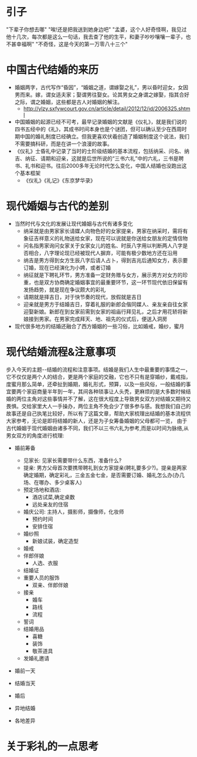 # 引子
"下辈子你想去哪"
"唉!还是把我送到她身边吧"
"孟婆，这个人好奇怪啊，我见过他十几次，每次都是这么一句话，我去查了他的生平，和妻子吵吵嚷嚷一辈子，也不甚幸福啊"
"不奇怪，这是今天的第一万零八十三个"
# 中国古代结婚的来历
+ 婚姻两字，古代写作“昏因”，“婚姻之道，谓嫁娶之礼”，男以昏时迎女，女因男而来。嫁，谓女适夫家；娶谓男往娶女。论其男女之身谓之嫁娶，指其合好之际，谓之婚姻，这些都是古人对婚姻的解注。
    - http://ylzy.sxfywcourt.gov.cn/article/detail/2012/12/id/2006325.shtml
+ 中国婚姻的起源已经不可考，最早记录婚姻的文献是《仪礼》，就是我们说的四书五经中的《礼》，其成书时间本身也是个谜团，但可以确认至少在西周时期中国的婚礼制度已经确立。但我更喜欢伏羲创造了婚姻制度这个说法，我们不需要搞科研，而是在讲一个浪漫的故事。
+ 《仪礼》士昏礼中记录了当时的士阶级结婚的基本流程，包括纳采、问名、纳吉、纳征、请期和迎亲，这就是后世所说的“三书六礼”中的六礼，三书是聘书、礼书和迎书。往后2000多年无论时代怎么变化，中国人结婚也没跑出这个基本框架
    - 《仪礼》《礼记》《东京梦华录》

# 现代婚姻与古代的差别
+ 当然时代与文化的发展让现代婚姻与古代有诸多变化
    - 纳采就是由男家家长请媒人向物色好的女家提亲，男家在纳采时，需将有象征吉祥意义的礼物送给女家，现在可以说就是你送给女朋友的定情信物
    - 问名指男家询问女家关于女家女儿的姓名、时辰八字用以判断两人八字是否相合，八字理论现已经被现代人摒弃，可能有极少数地方还在沿用
    - 纳吉是男方得到女方生辰八字后请人占卜，得到吉兆后通知女方，表示要订婚，现在已经演化为小娉，或者订婚
    - 纳征就是下聘礼环节，男方准备一定财务赠与女方，展示男方对女方的珍重，也是双方协商确定婚姻事宜的最重要环节，这一环节现代依旧保留有发扬趋势，就是现在争议颇大的彩礼
    - 请期就是择吉日，对于快节奏的现代，放假就是吉日
    - 迎亲就是男方于结婚吉日，穿着礼服的新郎会偕同媒人、亲友亲自往女家迎娶新娘。新郎在到女家前需到女家的祖庙行拜见礼，之后才用花轿将新娘接到男家。在男家完成拜天、地、祖先的仪式后，便送入洞房
+ 现代很多地方的结婚还融合了西方婚姻的一些习俗，比如婚戒，婚纱，蜜月

# 现代结婚流程&注意事项
步入今天的主题--结婚的流程和注意事项。结婚是我们人生中最重要的事情之一，它不仅仅是两个人的结合，更是两个家庭的交融，它也不只有是穿婚纱，戴戒指，度蜜月那么简单，还牵扯到婚期，婚礼形式，预算，以及一些风俗，一般结婚的事宜要两个家庭商量半年到一年，其间各种琐事让人头秃，更麻烦的是大多数时候结婚的两位主角对这些事情并不了解，这在很大程度上导致男女双方对结婚又期待又畏惧。交给家里大人一手操办，两位主角不免会少了很多参与感。我想我们自己的故事还是自己执笔比较好，所以有了这篇文章，帮助大家梳理出结婚的基本流程供大家参考，无论是即将结婚的新人，还是为子女筹备婚姻的父母都可一览，
由于古代婚姻于现代婚姻由诸多不同，我们不以三书六礼为参考,而是以时间为脉络,从男女双方的角度进行梳理:



+ 婚前筹备
    - 见家长: 见家长需要带什么东西，准备什么?
    - 提亲: 男方父母首次要携带聘礼到女方家提亲(聘礼要多少?)。提亲是两家确定婚期，确定彩礼，三金五金七金，是否需要订婚、婚礼怎么办(办几场、在哪办、多少桌客人)
    - 预定场地和酒店:
        - 酒店试菜,确定桌数
        - 远处亲友的住宿 
    - 婚庆公司: 主持人，摄影师，摄像师，化妆师
        - 预约时间
        - 安排住宿
    - 婚纱照
        - 新娘试装，确定造型
    - 婚戒
    - 伴郎伴娘
        - 人选、衣服
    - 结婚证
    - 重要人员的服饰
        - 双亲、伴郎伴娘
    - 接亲
        - 婚车
        - 路线
        - 流程
    - 誓词
    - 结婚用品
        - 喜糖
        - 装饰
        - 敬茶道具
    - 发婚礼邀请

+ 婚前一天
+ 结婚当天
+ 婚后
+ 异地结婚
+ 各地差异

# 关于彩礼的一点思考
